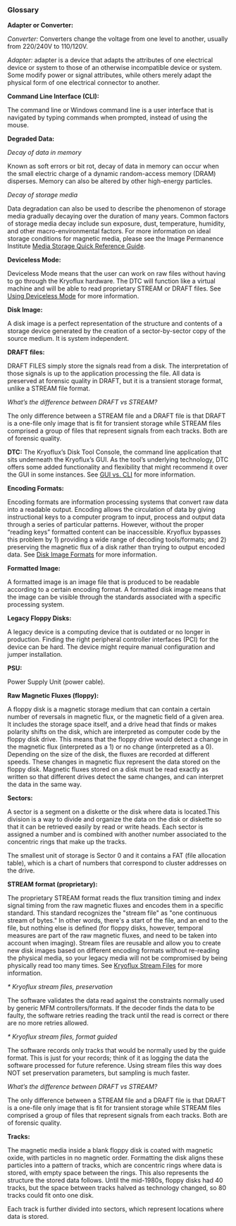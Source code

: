 ### Glossary

**Adapter or Converter:**

*Converter:* Converters change the voltage from one level to another, usually from 220/240V to 110/120V.

*Adapter:* adapter is a device that adapts the attributes of one electrical device or system to those of an otherwise incompatible device or system. Some modify power or signal attributes, while others merely adapt the physical form of one electrical connector to another.

**Command Line Interface (CLI):**

The command line or Windows command line is a user interface that is navigated by typing commands when prompted, instead of using the mouse.

**Degraded Data:**

*Decay of data in memory*

Known as soft errors or bit rot, decay of data in memory can occur when the small electric charge of a dynamic random-access memory (DRAM) disperses. Memory can also be altered by other high-energy particles.

*Decay of storage media*

Data degradation can also be used to describe the phenomenon of storage media gradually decaying over the duration of many years. Common factors of storage media decay include sun exposure, dust, temperature, humidity, and other macro-environmental factors. For more information on ideal storage conditions for magnetic media, please see the Image Permanence Institute [Media Storage Quick Reference Guide](https://www.imagepermanenceinstitute.org/webfm_send/301).

**Deviceless Mode:**

Deviceless Mode means that the user can work on raw files without having to go through the Kryoflux hardware. The DTC will function like a virtual machine and will be able to read proprietary STREAM or DRAFT files. See [Using Deviceless Mode](/01%20PART%20ONE%20Getting%20Started/02%20USING%20THE%20KRYOFLUX/readme.md#devicelessmode) for more information.

**Disk Image:**

A disk image is a perfect representation of the structure and contents of a storage device generated by the creation of a sector-by-sector copy of the source medium. It is system independent.

**DRAFT files:**

DRAFT FILES simply store the signals read from a disk. The interpretation of those signals is up to the application processing the file. All data is preserved at forensic quality in DRAFT, but it is a transient storage format, unlike a STREAM file format.

*What’s the difference between DRAFT vs STREAM?*

The only difference between a STREAM file and a DRAFT file is that DRAFT is a one-file only image that is fit for transient storage while STREAM files comprised a group of files that represent signals from each tracks. Both are of forensic quality.

**DTC:**
The Kryoflux’s Disk Tool Console, the command line application that sits underneath the Kryoflux’s GUI. As the tool’s underlying technology, DTC offers some added functionality and flexibility that might recommend it over the GUI in some instances. See [GUI vs. CLI](/01%20PART%20ONE%20Getting%20Started/02%20USING%20THE%20KRYOFLUX/readme.md#guivscli) for more information.

**Encoding Formats:**

Encoding formats are information processing systems that convert raw data into a readable output. Encoding allows the circulation of data by giving instructional keys to a computer program to input, process and output data through a series of particular patterns. However, without the proper “reading keys” formatted content can be inaccessible. Kryoflux bypasses this problem by 1) providing a wide range of decoding tools/formats; and 2) preserving the magnetic flux of a disk rather than trying to output encoded data. See [Disk Image Formats](/02%20PART%20TWO%20In-Depth/Disk-Image-Formats.md) for more information.

**Formatted Image:**

A formatted image is an image file that is produced to be readable according to a certain encoding format. A formatted disk image means that the image can be visible through the standards associated with a specific processing system.

**Legacy Floppy Disks:**

A legacy device is a computing device that is outdated or no longer in production. Finding the right peripheral controller interfaces (PCI) for the device can be hard. The device might require manual configuration and jumper installation.

**PSU:**

Power Supply Unit (power cable).

**Raw Magnetic Fluxes (floppy):**

A floppy disk is a magnetic storage medium that can contain a certain number of reversals in magnetic flux, or the magnetic field of a given area. It includes the storage space itself, and a drive head that finds or makes polarity shifts on the disk, which are interpreted as computer code by the floppy disk drive. This means that the floppy drive would detect a change in the magnetic flux (interpreted as a 1) or no change (interpreted as a 0). Depending on the size of the disk, the fluxes are recorded at different speeds. These changes in magnetic flux represent the data stored on the floppy disk. Magnetic fluxes stored on a disk must be read exactly as written so that different drives detect the same changes, and can interpret the data in the same way.

**Sectors:**

A sector is a segment on a diskette or the disk where data is located.This division is a way to divide and organize the data on the disk or diskette so that it can be retrieved easily by read or write heads. Each sector is assigned a number and is combined with another number associated to the concentric rings that make up the tracks.

The smallest unit of storage is Sector 0 and it contains a FAT (file allocation table), which is a chart of numbers that correspond to cluster addresses on the drive.

**STREAM format (proprietary):**

The proprietary STREAM format reads the flux transition timing and index signal timing from the raw magnetic fluxes and encodes them in a specific standard. This standard recognizes the "stream file" as "one continuous stream of bytes." In other words, there's a start of the file, and an end to the file, but nothing else is defined (for floppy disks, however, temporal measures are part of the raw magnetic fluxes, and need to be taken into account when imaging). Stream files are reusable and allow you to create new disk images based on different encoding formats without re-reading the physical media, so your legacy media will not be compromised by being physically read too many times. See [Kryoflux Stream Files](/02%20PART%20TWO%20In-Depth/KryoFlux-Stream-Files.md) for more information.

*\* Kryoflux stream files, preservation*

The software validates the data read against the constraints normally used by generic MFM controllers/formats. If the decoder finds the data to be faulty, the software retries reading the track until the read is correct or there are no more retries allowed.

*\* Kryoflux stream files, format guided*

The software records only tracks that would be normally used by the guide format. This is just for your records; think of it as logging the data the software processed for future reference. Using stream files this way does NOT set preservation parameters, but sampling is much faster.

*What’s the difference between DRAFT vs STREAM?*

The only difference between a STREAM file and a DRAFT file is that DRAFT is a one-file only image that is fit for transient storage while STREAM files comprised a group of files that represent signals from each tracks. Both are of forensic quality.

**Tracks:**

The magnetic media inside a blank floppy disk is coated with magnetic oxide, with particles in no magnetic order. Formatting the disk aligns these particles into a pattern of tracks, which are concentric rings where data is stored, with empty space between the rings. This also represents the structure the stored data follows. Until the mid-1980s, floppy disks had 40 tracks, but the space between tracks halved as technology changed, so 80 tracks could fit onto one disk.

Each track is further divided into sectors, which represent locations where data is stored.
